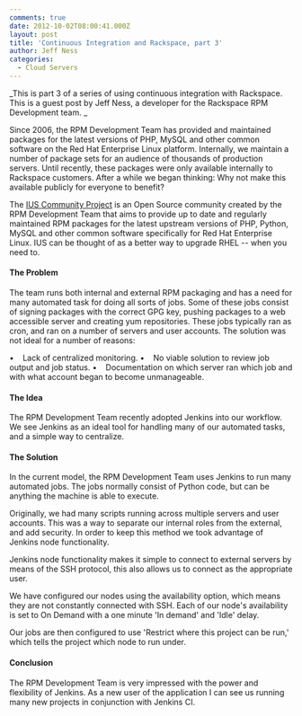 ```yaml
---
comments: true
date: 2012-10-02T08:00:41.000Z
layout: post
title: 'Continuous Integration and Rackspace, part 3'
author: Jeff Ness
categories:
  - Cloud Servers
---
```


_This is part 3 of a series of using continuous integration with Rackspace. This is a guest post by Jeff Ness, a developer for the Rackspace RPM Development team.
_

Since 2006, the RPM Development Team has provided and maintained packages for the latest versions of PHP, MySQL and other common software on the Red Hat Enterprise Linux platform. Internally, we maintain a number of package sets for an audience of thousands of production servers. Until recently, these packages were only available internally to Rackspace customers. After a while we began thinking: Why not make this available publicly for everyone to benefit?

The [IUS Community Project](https://iuscommunity.org) is an Open Source community created by the RPM Development Team that aims to provide up to date and regularly maintained RPM packages for the latest upstream versions of PHP, Python, MySQL and other common software specifically for Red Hat Enterprise Linux. IUS can be thought of as a better way to upgrade RHEL -- when you need to.

<!-- more -->

#### The Problem


The team runs both internal and external RPM packaging and has a need for many automated task for doing all sorts of jobs. Some of these jobs consist of signing packages with the correct GPG key, pushing packages to a web accessible server and creating yum repositories. These jobs typically ran as cron, and ran on a number of servers and user accounts. The solution was not ideal for a number of reasons:

•    Lack of centralized monitoring.
•    No viable solution to review job output and job status.
•    Documentation on which server ran which job and with what account began to become unmanageable.


#### The Idea


The RPM Development Team recently adopted Jenkins into our workflow. We see Jenkins as an ideal tool for handling many of our automated tasks, and a simple way to centralize.


#### The Solution


In the current model, the RPM Development Team uses Jenkins to run many automated jobs. The jobs normally consist of Python code, but can be anything the machine is able to execute.

Originally, we had many scripts running across multiple servers and user accounts. This was a way to separate our internal roles from the external, and add security. In order to keep this method we took advantage of Jenkins node functionality.

Jenkins node functionality makes it simple to connect to external servers by means of the SSH protocol, this also allows us to connect as the appropriate user.

We have configured our nodes using the availability option, which means they are not constantly connected with SSH. Each of our node's availability is set to On Demand with a one minute 'In demand' and 'Idle' delay.

Our jobs are then configured to use 'Restrict where this project can be run,' which tells the project which node to run under.


#### Conclusion


The RPM Development Team is very impressed with the power and flexibility of Jenkins. As a new user of the application I can see us running many new projects in conjunction with Jenkins CI.
